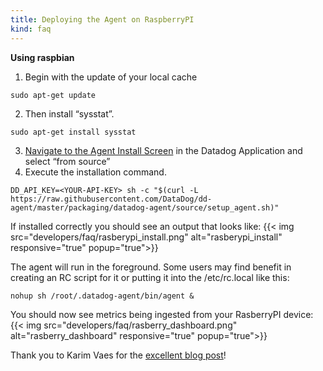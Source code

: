 ```yaml
---
title: Deploying the Agent on RaspberryPI
kind: faq
---
```


**Using raspbian**

1. Begin with the update of your local cache
```
sudo apt-get update
```

2. Then install “sysstat”.
```
sudo apt-get install sysstat
```

3. [Navigate to the Agent Install Screen](https://app.datadoghq.com/account/settings#agent/source) in the Datadog Application and select “from source”
4. Execute the installation command.
```
DD_API_KEY=<YOUR-API-KEY> sh -c "$(curl -L https://raw.githubusercontent.com/DataDog/dd-agent/master/packaging/datadog-agent/source/setup_agent.sh)"
```

If installed correctly you should see an output that looks like:
{{< img src="developers/faq/rasberypi_install.png" alt="rasberypi_install"  responsive="true" popup="true">}}

The agent will run in the foreground. Some users may find benefit in creating an RC script for it or putting it into the /etc/rc.local like this:
```
nohup sh /root/.datadog-agent/bin/agent &
```

You should now see metrics being ingested from your RasberryPI device:
{{< img src="developers/faq/rasberry_dashboard.png" alt="rasberry_dashboard"  responsive="true" popup="true">}}

Thank you to Karim Vaes for the [excellent blog post](https://kvaes.wordpress.com/2015/12/29/datadog-on-raspberry-pi/)!